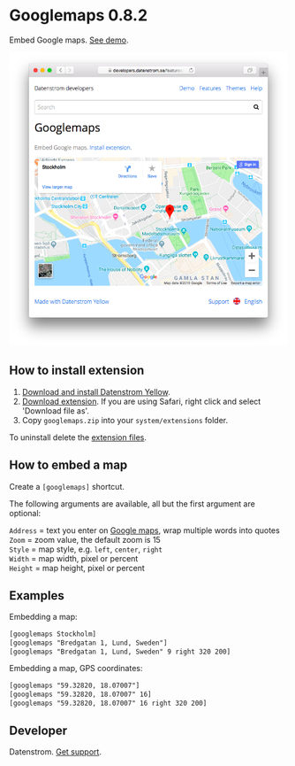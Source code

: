 Googlemaps 0.8.2
================
Embed Google maps. [See demo](https://developers.datenstrom.se/features/googlemaps).

<p align="center"><img src="googlemaps-screenshot.png?raw=true" alt="Screenshot"></p>

## How to install extension

1. [Download and install Datenstrom Yellow](https://github.com/datenstrom/yellow/).
2. [Download extension](https://github.com/datenstrom/yellow-extensions/raw/master/zip/googlemaps.zip). If you are using Safari, right click and select 'Download file as'.
3. Copy `googlemaps.zip` into your `system/extensions` folder.

To uninstall delete the [extension files](extension.ini).

## How to embed a map

Create a `[googlemaps]` shortcut.

The following arguments are available, all but the first argument are optional:

`Address` = text you enter on [Google maps](https://maps.google.com/), wrap multiple words into quotes  
`Zoom` = zoom value, the default zoom is 15  
`Style` = map style, e.g. `left`, `center`, `right`  
`Width` = map width, pixel or percent  
`Height` = map height, pixel or percent  

## Examples

Embedding a map:

    [googlemaps Stockholm]
    [googlemaps "Bredgatan 1, Lund, Sweden"]
    [googlemaps "Bredgatan 1, Lund, Sweden" 9 right 320 200]

Embedding a map, GPS coordinates:

    [googlemaps "59.32820, 18.07007"]
    [googlemaps "59.32820, 18.07007" 16]
    [googlemaps "59.32820, 18.07007" 16 right 320 200]

## Developer

Datenstrom. [Get support](https://developers.datenstrom.se/help/support).
